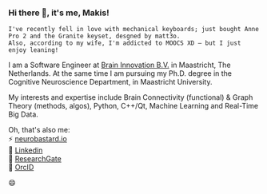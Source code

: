 ### Hi there 👋, it's me, Makis!

```
I've recently fell in love with mechanical keyboards; just bought Anne Pro 2 and the Granite keyset, desgned by matt3o.
Also, according to my wife, I'm addicted to MOOCS XD — but I just enjoy leaning!
```

<!--
**makism/makism** is a ✨ _special_ ✨ repository because its `README.md` (this file) appears on your GitHub profile.

Here are some ideas to get you started:

- 🔭 I’m currently working on ...
- 🌱 I’m currently learning ...
- 👯 I’m looking to collaborate on ...
- 🤔 I’m looking for help with ...
- 💬 Ask me about ...
- 📫 How to reach me: ...
- 😄 Pronouns: ...
- ⚡ Fun fact: ...
-->

I am a Software Engineer at [Brain Innovation B.V.](https://www.brainvoyager.com) in Maastricht, The Netherlands. At the same time I am pursuing my Ph.D. degree in the Cognitive Neuroscience Department, in Maastricht University.

My interests and expertise include Brain Connectivity (functional) & Graph Theory (methods, algos), Python, C++/Qt, Machine Learning and Real-Time Big Data.

Oh, that's also me:<br/>
⚡ [neurobastard.io](https://neurobastard.io)<br/>
💬 [Linkedin](https://www.linkedin.com/in/makism/)<br/>
🌱 [ResearchGate](https://researchgate.net/profile/Avraam_Marimpis)<br/>
🔭 [OrcID](orcid.org/0000-0003-1551-9940)


😄

